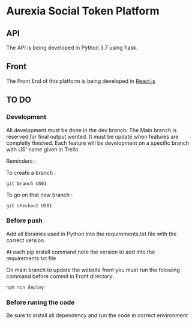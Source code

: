 # Aurexia Social Token Platform

## API

The API is being developed in Python 3.7 using flask.

## Front

The Front End of this platform is being developed in [React.js](https://fr.reactjs.org/docs/getting-started.html)

## TO DO

### Development

All development must be done in the dev branch.
The Main branch is reserved for final output wented. It must be update when features are completly finished. Each feature will be development on a specific branch with US' name given in Trello.

Reminders :

To create a branch :

```command
git branch US01
```

To go on that new branch :

```command
git checkout US01
```

### Before push

Add all librairies used in Python into the requirements.txt file with the correct version.

At each pip install command note the version to add into the requirements.txt file

On main branch to update the website front you must run the folowing command before commit in Front directory:

```command
npm run deploy
```

### Before runing the code

Be sure to install all dependency and run the code in correct environment
